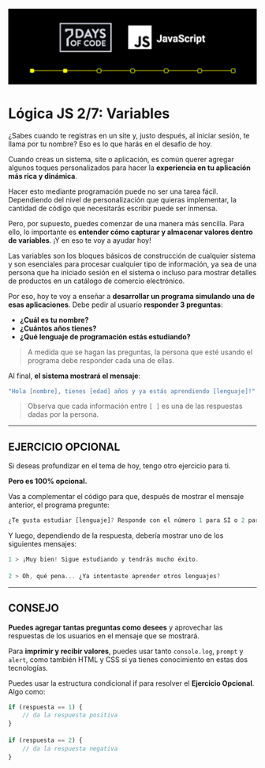 ![Portada Día 02](../images/cover-day-02.png)

# Lógica JS 2/7: Variables
 
¿Sabes cuando te registras en un site y, justo después, al iniciar sesión, te llama por tu nombre? Eso es lo que harás en el desafío de hoy.

Cuando creas un sistema, site o aplicación, es común querer agregar algunos toques personalizados para hacer la **experiencia en tu aplicación más rica y dinámica**.

Hacer esto mediante programación puede no ser una tarea fácil. Dependiendo del nivel de personalización que quieras implementar, la cantidad de código que necesitarás escribir puede ser inmensa.

Pero, por supuesto, puedes comenzar de una manera más sencilla. Para ello, lo importante es **entender cómo capturar y almacenar valores dentro de variables**. ¡Y en eso te voy a ayudar hoy!

Las variables son los bloques básicos de construcción de cualquier sistema y son esenciales para procesar cualquier tipo de información, ya sea de una persona que ha iniciado sesión en el sistema o incluso para mostrar detalles de productos en un catálogo de comercio electrónico.

Por eso, hoy te voy a enseñar a **desarrollar un programa simulando una de esas aplicaciones**. Debe pedir al usuario **responder 3 preguntas**:

- **¿Cuál es tu nombre?**
- **¿Cuántos años tienes?**
- **¿Qué lenguaje de programación estás estudiando?**

> A medida que se hagan las preguntas, la persona que esté usando el programa debe responder cada una de ellas.
 
Al final, **el sistema mostrará el mensaje**:

```js
"Hola [nombre], tienes [edad] años y ya estás aprendiendo [lenguaje]!"
```

> Observa que cada información entre `[ ]` es una de las respuestas dadas por la persona. 

---
##  EJERCICIO OPCIONAL

Si deseas profundizar en el tema de hoy, tengo otro ejercicio para ti.

**Pero es 100% opcional.**

Vas a complementar el código para que, después de mostrar el mensaje anterior, el programa pregunte:

```js
¿Te gusta estudiar [lenguaje]? Responde con el número 1 para SÍ o 2 para NO.
```

Y luego, dependiendo de la respuesta, debería mostrar uno de los siguientes mensajes:

```js
1 > ¡Muy bien! Sigue estudiando y tendrás mucho éxito.

2 > Oh, qué pena... ¿Ya intentaste aprender otros lenguajes?
```
---
## CONSEJO

**Puedes agregar tantas preguntas como desees** y aprovechar las respuestas de los usuarios en el mensaje que se mostrará.

Para **imprimir y recibir valores**, puedes usar tanto `console.log`, `prompt` y `alert`, como también HTML y CSS si ya tienes conocimiento en estas dos tecnologías.

Puedes usar la estructura condicional if para resolver el **Ejercicio Opcional**. Algo como:

 
```js
if (respuesta == 1) {
    // da la respuesta positiva
}

if (respuesta == 2) {
    // da la respuesta negativa
}
```
